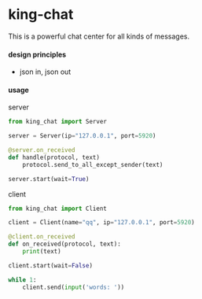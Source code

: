 # king-chat
This is a powerful chat center for all kinds of messages.

#### design principles
* json in, json out

#### usage
server
```python
from king_chat import Server

server = Server(ip="127.0.0.1", port=5920)

@server.on_received
def handle(protocol, text)
    protocol.send_to_all_except_sender(text)

server.start(wait=True)
```

client
```python
from king_chat import Client

client = Client(name="qq", ip="127.0.0.1", port=5920)

@client.on_received
def on_received(protocol, text):
    print(text)

client.start(wait=False)

while 1:
    client.send(input('words: '))
```
